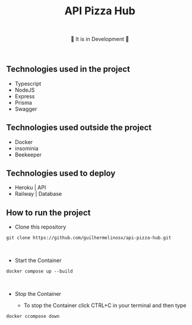 # <div align="center"> API Pizza Hub </div>

</br>

<div align="center">
<p>🚧 It is in Development 🚧</p>
</div>

</br>

## Technologies used in the project

- Typescript
- NodeJS
- Express
- Prisma
- Swagger

## Technologies used outside the project

- Docker
- insominia
- Beekeeper

## Technologies used to deploy

- Heroku | API
- Railway | Database

## How to run the project

- Clone this repository

```shell
git clone https://github.com/guilhermelinosx/api-pizza-hub.git
```

</br>

- Start the Container

```shell
docker compose up --build
```

</br>

- Stop the Container

	- To stop the Container click CTRL+C in your terminal and then type

```shell
docker ccompose down
```

